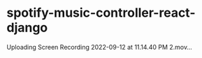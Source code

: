 # spotify-music-controller-react-django

Uploading Screen Recording 2022-09-12 at 11.14.40 PM 2.mov…
